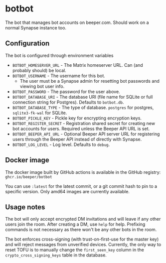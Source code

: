 # botbot
The bot that manages bot accounts on beeper.com. Should work on a normal Synapse instance too.

## Configuration
The bot is configured through environment variables

* `BOTBOT_HOMESERVER_URL` - The Matrix homeserver URL.
  Can (and probably should) be local.
* `BOTBOT_USERNAME` - The username for this bot.
  * The user must be a Synapse admin for resetting bot passwords and viewing
    bot user info.
* `BOTBOT_PASSWORD` - The password for the user above.
* `BOTBOT_DATABASE_URI` - The database URI (file name for SQLite or full
  connection string for Postgres). Defaults to `botbot.db`.
* `BOTBOT_DATABASE_TYPE` - The type of database. `postgres` for postgres,
  `sqlite3-fk-wal` for SQLite.
* `BOTBOT_PICKLE_KEY` - Pickle key for encrypting encryption keys.
* `BOTBOT_REGISTER_SECRET` - Registration shared secret for creating new bot
  accounts for users. Required unless the Beeper API URL is set.
* `BOTBOT_BEEPER_API_URL` - Optional Beeper API server URL for registering
  users through the Beeper API instead of directly with Synapse.
* `BOTBOT_LOG_LEVEL` - Log level. Defaults to `debug`.

## Docker image
The docker image built by GitHub actions is available in the GitHub registry:
`ghcr.io/beeper/botbot`

You can use `:latest` for the latest commit, or a git commit hash to pin to a
specific version. Only amd64 images are currently available.

## Usage notes
The bot will only accept encrypted DM invitations and will leave if any other
users join the room. After creating a DM, use `help` for help. Prefixing
commands is not necessary as there won't be any other bots in the room.

The bot enforces cross-signing (with trust-on-first-use for the master key)
and will reject messages from unverified devices. Currently, the only way to
reset TOFU is to manually change the `first_seen_key` column in the
`crypto_cross_signing_keys` table in the database.
